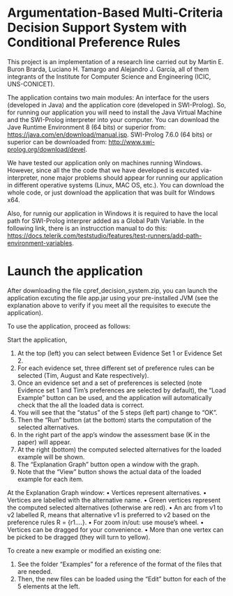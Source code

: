 # Argumentation-Based Multi-Criteria Decision Support System with Conditional Preference Rules

This project is an implementation of a research line carried out by Martin E. Buron Brarda, Luciano H. Tamargo and Alejandro J. García, all of them integrants of the Institute for Computer Science and Engineering (ICIC, UNS-CONICET).

The application contains two main modules: An interface for the users (developed in Java) and the application core (developed in SWI-Prolog). So, for running our application you will need to install the Java Virtual Machine and the SWI-Prolog interpreter into your computer. You can download the Jave Runtime Environment 8 (64 bits) or superior from: https://java.com/en/download/manual.jsp. SWI-Prolog 7.6.0 (64 bits) or superior can be downloaded from: http://www.swi-prolog.org/download/devel.

We have tested our application only on machines running Windows. However, since all the the code that we have developed is excuted via-interpreter, none major problems should appear for running our application in different operative systems (Linux, MAC OS, etc.). You can download the whole code, or just download the application that was built for Windows x64.

Also, for runnig our application in Windows it is required to have the local path for SWI-Prolog interprer added as a Global Path Variable. In the following link, there is an instrucction manual to do this: https://docs.telerik.com/teststudio/features/test-runners/add-path-environment-variables.


# Launch the application

After downloading the file cpref_decision_system.zip, you can launch the application excuting the file app.jar using your pre-installed JVM (see the explanation above to verify if you meet all the requisites to execute the application).

To use the application, proceed as follows:

Start the application, 
1. At the top (left) you can select between Evidence Set 1 or Evidence Set 2. 
2. For each evidence set, three different set of preference rules can be selected (Tim, August and Kate respectively).
3. Once an evidence set and a set of preferences is selected (note Evidence set 1 and Tim’s preferences are selected by default), the “Load Example” button can be used, and the application will automatically check that the all the loaded data is correct. 
4. You will see that the “status” of the 5 steps (left part) change to “OK”.
5. Then the “Run” button (at the bottom) starts the computation of the selected alternatives.
6. In the right part of the app’s window the assessment base (K in the paper) will appear.  
7. At the right (bottom) the computed selected alternatives for the loaded example will be shown. 
8. The “Explanation Graph” button open a window with the graph.
9. Note that the “View” button shows the actual data of the loaded example for each item. 

At the Explanation Graph window:
• Vertices represent alternatives. 
• Vertices are labelled with the alternative name.
• Green vertices represent the computed selected alternatives (otherwise are red).
• An arc from v1 to v2 labelled R, means that alternative v1 is preferred to v2 based on the preference rules R = {r1….}.
• For zoom in/out: use mouse’s wheel.
• Vertices can be dragged for your convenience. 
• More than one vertex can be picked to be dragged (they will turn to yellow).

To create a new example or modified an existing one:
1. See the folder “Examples” for a reference of the format of the files that are needed.
2. Then, the new files can be loaded using the “Edit” button for each of the 5 elements at the left.
